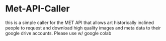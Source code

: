 # Met-API-Caller

this is a simple caller for the MET API that allows art historically inclined people to request and download high quality images and meta data to their google drive accounts. Please use w/ google colab

